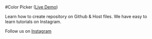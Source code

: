 #Color Picker ([Live Demo](https://code-architects.github.io/Color-picker/))

Learn how to create repository on Github & Host files.
We have easy to learn tutorials on Instagram.


Follow us on [Instagram](https://instagram.com/code.architects)
